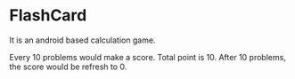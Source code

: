 # FlashCard


It is an android based calculation game.

Every 10 problems would make a score. Total point is 10. After 10 problems, the score would be refresh to 0.
